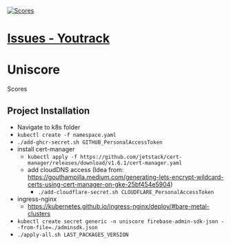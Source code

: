[![Scores](https://github.com/KamushekDev/Uniscore/actions/workflows/publish-nugets.yaml/badge.svg)](https://github.com/KamushekDev/Uniscore/actions/workflows/publish-nugets.yaml)

# [Issues - Youtrack](https://kamushek.myjetbrains.com)

# Uniscore
Scores

## Project Installation
* Navigate to k8s folder
* `kubectl create -f namespace.yaml`
* `./add-ghcr-secret.sh GITHUB_PersonalAccessToken`
* install cert-manager
  * `kubectl apply -f https://github.com/jetstack/cert-manager/releases/download/v1.6.1/cert-manager.yaml`
  * add cloudDNS access (Idea from: https://gouthampilla.medium.com/generating-lets-encrypt-wildcard-certs-using-cert-manager-on-gke-25bf454e5904)
    * `./add-cloudflare-secret.sh CLOUDFLARE_PersonalAccessToken`
* ingress-nginx
  * https://kubernetes.github.io/ingress-nginx/deploy/#bare-metal-clusters
* `kubectl create secret generic -n uniscore firebase-admin-sdk-json --from-file=./adminsdk.json`
* `./apply-all.sh LAST_PACKAGES_VERSION`